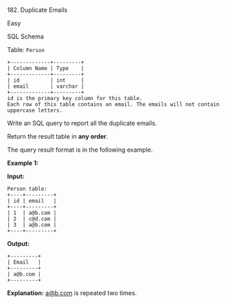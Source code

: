 ﻿182\. Duplicate Emails

Easy

SQL Schema

Table: `Person`

    +-------------+---------+
    | Column Name | Type    |
    +-------------+---------+
    | id          | int     |
    | email       | varchar |
    +-------------+---------+
    id is the primary key column for this table.
    Each row of this table contains an email. The emails will not contain uppercase letters. 

Write an SQL query to report all the duplicate emails.

Return the result table in **any order**.

The query result format is in the following example.

**Example 1:**

**Input:**

    Person table:
    +----+---------+
    | id | email   |
    +----+---------+
    | 1  | a@b.com |
    | 2  | c@d.com |
    | 3  | a@b.com |
    +----+---------+

**Output:**

    +---------+
    | Email   |
    +---------+
    | a@b.com |
    +---------+

**Explanation:** a@b.com is repeated two times. 